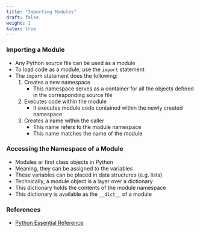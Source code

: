 ```yaml
---
title: "Importing Modules"
draft: false
weight: 1
katex: true
---
```


### Importing a Module
- Any Python source file can be used as a module
- To load code as a module, use the `import` statement
- The `import` statement does the following:
	1. Creates a new namespace
		- This namespace serves as a container for all the objects defined in the corresponding source file
	2. Executes code within the module
		- It executes module code contained within the newly created namespace
	3. Creates a name within the caller
		- This name refers to the module namespace
		- This name matches the name of the module

### Accessing the Namespace of a Module
- Modules ar first class objects in Python
- Meaning, they can be assigned to the variables
- These variables can be placed in data structures (e.g. lists)
- Technically, a module object is a layer over a dictionary
- This dictionary holds the contents of the module namespace
- This dictionary is available as the `__dict__` of a module

### References
- [Python Essential Reference](http://index-of.co.uk/Python/Python%20Essential%20Reference,%20Fourth%20Edition.pdf)
